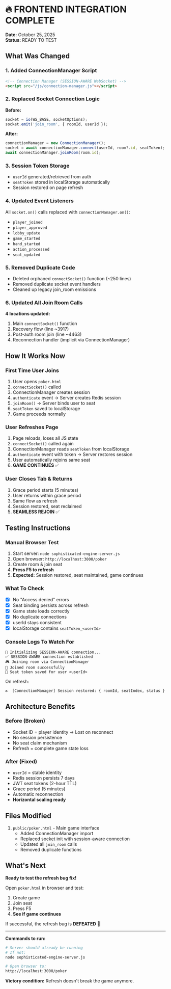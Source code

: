 # 🔥 FRONTEND INTEGRATION COMPLETE

**Date:** October 25, 2025  
**Status:** READY TO TEST

## What Was Changed

### 1. Added ConnectionManager Script
```html
<!-- Connection Manager (SESSION-AWARE WebSocket) -->
<script src="/js/connection-manager.js"></script>
```

### 2. Replaced Socket Connection Logic
**Before:**
```javascript
socket = io(WS_BASE, socketOptions);
socket.emit('join_room', { roomId, userId });
```

**After:**
```javascript
connectionManager = new ConnectionManager();
socket = await connectionManager.connect(userId, room?.id, seatToken);
await connectionManager.joinRoom(room.id);
```

### 3. Session Token Storage
- `userId` generated/retrieved from auth
- `seatToken` stored in localStorage automatically
- Session restored on page refresh

### 4. Updated Event Listeners
All `socket.on()` calls replaced with `connectionManager.on()`:
- `player_joined`
- `player_approved`
- `lobby_update`
- `game_started`
- `hand_started`
- `action_processed`
- `seat_updated`

### 5. Removed Duplicate Code
- Deleted orphaned `connectSocket()` function (~250 lines)
- Removed duplicate socket event handlers
- Cleaned up legacy join_room emissions

### 6. Updated All Join Room Calls
**4 locations updated:**
1. Main `connectSocket()` function
2. Recovery flow (line ~3917)
3. Post-auth room join (line ~4463)
4. Reconnection handler (implicit via ConnectionManager)

## How It Works Now

### First Time User Joins
1. User opens `poker.html`
2. `connectSocket()` called
3. ConnectionManager creates session
4. `authenticate` event → Server creates Redis session
5. `joinRoom()` → Server binds user to seat
6. `seatToken` saved to localStorage
7. Game proceeds normally

### User Refreshes Page
1. Page reloads, loses all JS state
2. `connectSocket()` called again
3. ConnectionManager reads `seatToken` from localStorage
4. `authenticate` event with token → Server restores session
5. User automatically rejoins same seat
6. **GAME CONTINUES** ✅

### User Closes Tab & Returns
1. Grace period starts (5 minutes)
2. User returns within grace period
3. Same flow as refresh
4. Session restored, seat reclaimed
5. **SEAMLESS REJOIN** ✅

## Testing Instructions

### Manual Browser Test
1. Start server: `node sophisticated-engine-server.js`
2. Open browser: `http://localhost:3000/poker`
3. Create room & join seat
4. **Press F5 to refresh**
5. **Expected:** Session restored, seat maintained, game continues

### What To Check
- [x] No "Access denied" errors
- [x] Seat binding persists across refresh
- [x] Game state loads correctly
- [x] No duplicate connections
- [x] userId stays consistent
- [x] localStorage contains `seatToken_<userId>`

### Console Logs To Watch For
```
🔌 Initializing SESSION-AWARE connection...
✅ SESSION-AWARE connection established
🎮 Joining room via ConnectionManager
📡 Joined room successfully
💾 Seat token saved for user <userId>
```

On refresh:
```
♻️  [ConnectionManager] Session restored: { roomId, seatIndex, status }
```

## Architecture Benefits

### Before (Broken)
- Socket ID = player identity → Lost on reconnect
- No session persistence
- No seat claim mechanism
- Refresh = complete game state loss

### After (Fixed)
- `userId` = stable identity
- Redis session persists 7 days
- JWT seat tokens (2-hour TTL)
- Grace period (5 minutes)
- Automatic reconnection
- **Horizontal scaling ready**

## Files Modified
1. `public/poker.html` - Main game interface
   - Added ConnectionManager import
   - Replaced socket init with session-aware connection
   - Updated all `join_room` calls
   - Removed duplicate functions

## What's Next

**Ready to test the refresh bug fix!**

Open `poker.html` in browser and test:
1. Create game
2. Join seat
3. Press F5
4. **See if game continues**

If successful, the refresh bug is **DEFEATED** 🎉

---

**Commands to run:**
```bash
# Server should already be running
# If not:
node sophisticated-engine-server.js

# Open browser to:
http://localhost:3000/poker
```

**Victory condition:** Refresh doesn't break the game anymore.

